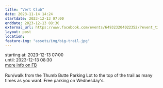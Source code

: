 ```yaml
---
title: "Vert Club"
date: 2023-11-14 14:24
startdate: 2023-12-13 07:00
enddate: 2023-12-13 08:30
external_url: https://www.facebook.com/events/649323204022352/?event_time_id=649324604022212
layout: post
location: 
feature-img: "assets/img/big-trail.jpg"
---
```


starting at: 2023-12-13 07:00<br>until: 2023-12-13 08:30<br><a href="https://www.facebook.com/events/649323204022352/?event_time_id=649324604022212">more info on FB</a><br><br>Run/walk from the Thumb Butte Parking Lot to the top of the trail as many times as you want.  Free parking on Wednesday's.<br>
  <br>
  
